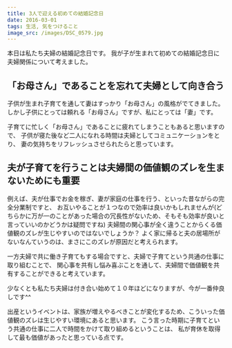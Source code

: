 ```yaml
---
title: 3人で迎える初めての結婚記念日
date: 2016-03-01
tags: 生活, 気をつけること
image_src: /images/DSC_0579.jpg
---
```


本日は私たち夫婦の結婚記念日です。
我が子が生まれて初めての結婚記念日に夫婦関係について考えました。

## 「お母さん」であることを忘れて夫婦として向き合う

子供が生まれ子育てを通して妻はすっかり「お母さん」の風格がでてきました。
しかし子供にとっては頼れる「お母さん」ですが、私にとっては「妻」です。

子育てに忙しく「お母さん」であることに疲れてしまうこともあると思いますので、
子供が寝た後など二人になれる時間は夫婦としてコミュニケーションをとり、
妻の気持ちをリフレッシュさせられたらと思っています。

## 夫が子育てを行うことは夫婦間の価値観のズレを生まないためにも重要

例えば、夫が仕事でお金を稼ぎ、妻が家庭の仕事を行う、といった昔ながらの完全分業制ですと、
お互いやることが１つなので効率は良いかもしれませんが(どちらかに万が一のことがあった場合の冗長性がないため、そもそも効率が良いと言っていいのかどうかは疑問ですね)
夫婦間の関心事が全く違うことからくる価値観のズレが生じやすいのではないでしょうか？
よく家に帰ると夫の居場所がないなんていうのは、まさにこのズレが原因だと考えられます。

一方夫婦で共に働き子育てもする場合ですと、夫婦で子育てという共通の仕事に取り組むことで、
関心事を共有し悩み喜ぶことを通して、夫婦間で価値観を共有することができると考えています。

少なくとも私たち夫婦は付き合い始めて１０年ほどになりますが、今が一番仲良しです^^

出産というイベントは、家族が増えやるべきことが変化するため、こういった価値観のズレは生じやすい環境にあると思います。
こう言った時期に子育てという共通の仕事に二人で時間をかけて取り組めるということは、
私が育休を取得して最も価値があったと思っている点です。
